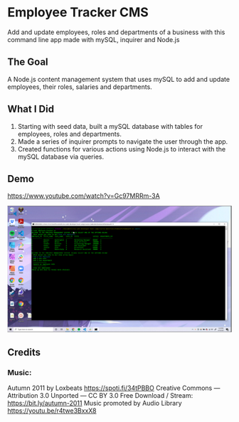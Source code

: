 # Employee Tracker CMS
Add and update employees, roles and departments of a business with this command line app made with mySQL, inquirer and Node.js

## The Goal
A Node.js content management system that uses mySQL to add and update employees, their roles, salaries and departments.

## What I Did
1. Starting with seed data, built a mySQL database with tables for employees, roles and departments.
2. Made a series of inquirer prompts to navigate the user through the app.
3. Created functions for various actions using Node.js to interact with the mySQL database via queries.

## Demo
https://www.youtube.com/watch?v=Gc97MRRm-3A

![employee tracker screenshot](https://github.com/CorrinneW/employee-tracker-cms/blob/main/assets/Capture.PNG)

## Credits
### Music:
Autumn 2011 by Loxbeats https://spoti.fi/34tPBBO
Creative Commons — Attribution 3.0 Unported — CC BY 3.0
Free Download / Stream: https://bit.ly/autumn-2011
Music promoted by Audio Library https://youtu.be/r4twe3BxxX8
